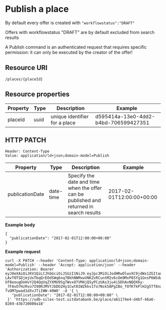 ---
---

# Publish a place

By default every offer is created with `"workflowstatus":"DRAFT"`

Offers with workflowstatus "DRAFT" are by default excluded from search results

A Publish command is an authenticated request that requires specific permission: it can only be executed by the creator of the offer!

## Resource URI

```
/places/{placeId}
```

## Resource properties

| Property	| Type | Description | Example |
|--|--|--|--|
| placeId	| uuid | unique identifier for a place | d595414a-13e0-4dd2-b4bd-706599427351 |

## HTTP PATCH

```
Header: Content-Type
Value: application/ld+json;domain-model=Publish
```

| Property	| Type | Description | Example |
|--|--|--|--|
| publicationDate | date-time | Specify the date and time when the offer can be published and returned in search results | 2017-02-01T12:00:00+00:00 |


**Example body**
```
{
  "publicationDate": "2017-02-01T12:00:00+00:00"
}
```


**Example request**
```
curl -X PATCH --header 'Content-Type: application/ld+json;domain-model=Publish' --header 'Accept: application/json' --header 'Authorization: Bearer eyJ0eXAiOiJKV1QiLCJhbGciOiJSUzI1NiJ9.eyJpc3MiOiJodHRwOlwvXC9jdWx1ZGItand0LXByb3ZpZGVyLmRldiIsInVpZCI6Ijg2YTAyYzY1LTY5NmQtNGMxNi1hOWIxLTllM2JjOGU2MzAzYyIsIm5pY2siOiJTdGlrc2VscyIsImVtYWlsIjoic3RhbkBjdWx0dXVybmV0LmJlIiwiaWF0IjoxNTA1OTAyNjY5LCJleHAiOjE1MDU5NDU4NjksIm5iZiI6MTUwNTkwMjY2OX0.cmLqAoVXzDJ-LAvT0TSDjmjUxTbqQrEOdSWq6nq7BkhNNMxwVNKZvRCuntM2v6cOm9MxP8SYg1GnsP6WSdwPXOSG_qtfbJZCko8Ai-Uf8eougDoHvY2Q4QqVqZYXMU9Sg7WvxO7VM4jQSyPCzUAs3ju4iSDhAvNQOX6y-_7FAvO7HzRvo7I90RJMVYJbDO2Hy1Cwt0IWZkkv1fo7Nsk5APgIBo_f0fKTkPlH2g5Tf8na3ei7pShhkt0momFrzQP8gllctRdwGaAzXpilc0ezj8jQ-fvOM7pwad1dXvJTiIWW-49WO' -d '{ \ 
   "publicationDate": "2017-02-01T12:00:00+00:00" \ 
 }' 'https://udb-silex-test.uitdatabank.be/place/a61174e4-d4bf-46a6-8269-43b720089a18'
```

